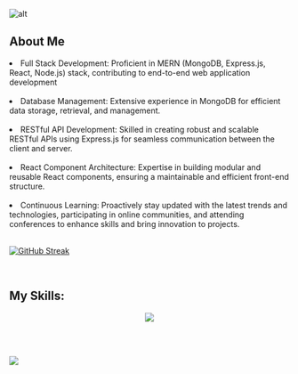 ![alt](https://i.ibb.co/hg3x012/Git-Profile-Banner.png)

<h2>About Me</h2>
<li>Full Stack Development: Proficient in MERN (MongoDB, Express.js, React, Node.js) stack, contributing to end-to-end web application development</li><br>

<li>Database Management: Extensive experience in MongoDB for efficient data storage, retrieval, and management.</li><br>
<li>RESTful API Development: Skilled in creating robust and scalable RESTful APIs using Express.js for seamless communication between the client and server.</li><br>
<li>React Component Architecture: Expertise in building modular and reusable React components, ensuring a maintainable and efficient front-end structure.</li><br>
<li>Continuous Learning: Proactively stay updated with the latest trends and technologies, participating in online communities, and attending conferences to enhance skills and bring innovation to projects.</li>
<br>


[![GitHub Streak](https://github-readme-streak-stats.herokuapp.com?user=rabiulrobi2023&theme=dark&hide_border=true&border_radius=5&date_format=M%20j%5B%2C%20Y%5D&exclude_days=Sun%2CSat&card_width=494)](https://git.io/streak-stats)  

<br>


<h2>My Skills:</h2></h2>
<p align="center">
  <a href="https://skillicons.dev">
    <img src="https://skillicons.dev/icons?i=html,css,tailwind,react,firebase,nodejs,express,mongodb,git" />
  </a>
</p>
<br>
<br>

![](https://raw.githubusercontent.com/vn7n24fzkq/github-profile-summary-cards-example/master/profile-summary-card-output/darcula/3-stats.svg)



